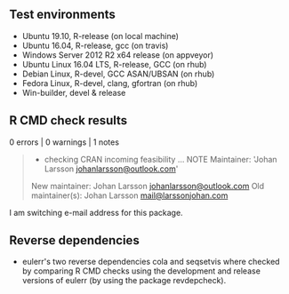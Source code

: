 ## Test environments
* Ubuntu 19.10, R-release (on local machine)
* Ubuntu 16.04, R-release, gcc (on travis)
* Windows Server 2012 R2 x64 release (on appveyor)
* Ubuntu Linux 16.04 LTS, R-release, GCC (on rhub)
* Debian Linux, R-devel, GCC ASAN/UBSAN (on rhub)
* Fedora Linux, R-devel, clang, gfortran (on rhub)
* Win-builder, devel & release

## R CMD check results

0 errors | 0 warnings | 1 notes

> * checking CRAN incoming feasibility ... NOTE
> Maintainer: 'Johan Larsson <johanlarsson@outlook.com>'
> 
> New maintainer:
>   Johan Larsson <johanlarsson@outlook.com>
> Old maintainer(s):
>   Johan Larsson <mail@larssonjohan.com>

I am switching e-mail address for this package.

## Reverse dependencies

* eulerr's two reverse dependencies cola and seqsetvis where checked
  by comparing R CMD checks using the development and release versions
  of eulerr (by using the package revdepcheck).
